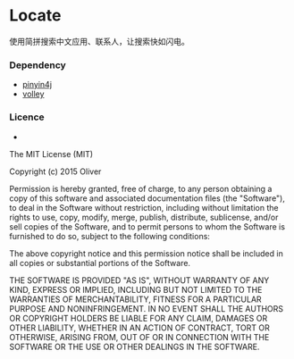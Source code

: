 # Locate
使用简拼搜索中文应用、联系人，让搜索快如闪电。

### Dependency
* [pinyin4j](http://pinyin4j.sourceforge.net)
* [volley](https://android.googlesource.com/platform/frameworks/volley)

### Licence
-
The MIT License (MIT)

Copyright (c) 2015 Oliver

Permission is hereby granted, free of charge, to any person obtaining a copy
of this software and associated documentation files (the "Software"), to deal
in the Software without restriction, including without limitation the rights
to use, copy, modify, merge, publish, distribute, sublicense, and/or sell
copies of the Software, and to permit persons to whom the Software is
furnished to do so, subject to the following conditions:

The above copyright notice and this permission notice shall be included in all
copies or substantial portions of the Software.

THE SOFTWARE IS PROVIDED "AS IS", WITHOUT WARRANTY OF ANY KIND, EXPRESS OR
IMPLIED, INCLUDING BUT NOT LIMITED TO THE WARRANTIES OF MERCHANTABILITY,
FITNESS FOR A PARTICULAR PURPOSE AND NONINFRINGEMENT. IN NO EVENT SHALL THE
AUTHORS OR COPYRIGHT HOLDERS BE LIABLE FOR ANY CLAIM, DAMAGES OR OTHER
LIABILITY, WHETHER IN AN ACTION OF CONTRACT, TORT OR OTHERWISE, ARISING FROM,
OUT OF OR IN CONNECTION WITH THE SOFTWARE OR THE USE OR OTHER DEALINGS IN THE
SOFTWARE.
